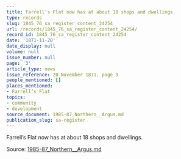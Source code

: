 ```yaml
---
title: Farrell’s Flat now has at about 18 shops and dwellings.
type: records
slug: 1845_76_sa_register_content_24254
url: /records/1845_76_sa_register_content_24254/
record_id: 1845_76_sa_register_content_24254
date: '1871-11-20'
date_display: null
volume: null
issue_number: null
page: '3'
article_type: news
issue_reference: 20 November 1871, page 3
people_mentioned: []
places_mentioned:
- Farrell’s Flat
topics:
- community
- development
source_document: 1985-87_Northern__Argus.md
publication_slug: sa-register
---
```


Farrell’s Flat now has at about 18 shops and dwellings.

Source: [1985-87_Northern__Argus.md](/downloads/markdown/1985-87_Northern__Argus.md)
